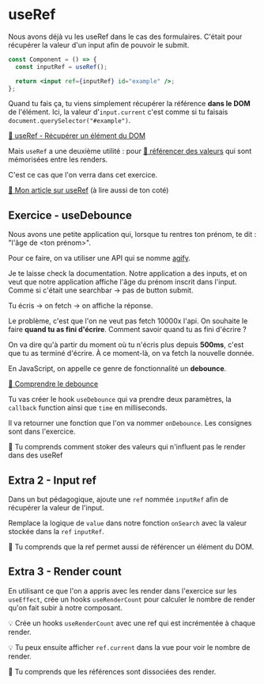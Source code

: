 # useRef

Nous avons déjà vu les useRef dans le cas des formulaires. C'était pour récupérer
la valeur d'un input afin de pouvoir le submit.

```jsx
const Component = () => {
  const inputRef = useRef();

  return <input ref={inputRef} id="example" />;
};
```

Quand tu fais ça, tu viens simplement récupérer la référence **dans le DOM** de l'élément.
Ici, la valeur d'`input.current` c'est comme si tu faisais `document.querySelector("#example")`.

[📖 useRef - Récupérer un élément du DOM](https://react.dev/reference/react/useRef)

Mais `useRef` a une deuxième utilité : pour [📖 référencer des valeurs](https://react.dev/reference/react/useRef#referencing-a-value-with-a-ref)
qui sont mémorisées entre les renders.

C'est ce cas que l'on verra dans cet exercice.

[📖 Mon article sur useRef](https://codelynx.dev/posts/comment-utiliser-useref) (à lire aussi de ton coté)

## Exercice - useDebounce

Nous avons une petite application qui, lorsque tu rentres ton prénom, te dit : "l'âge de <ton prénom>".

Pour ce faire, on va utiliser une API qui se nomme [agify](https://agify.io/).

Je te laisse check la documentation. Notre application a des inputs, et on veut
que notre application affiche l'âge du prénom inscrit dans l'input. Comme si c'était
une searchbar → pas de button submit.

Tu écris → on fetch → on affiche la réponse.

Le problème, c'est que l'on ne veut pas fetch 10000x l'api. On souhaite le faire **quand tu as fini d'écrire**.
Comment savoir quand tu as fini d'écrire ?

On va dire qu'à partir du moment où tu n'écris plus depuis **500ms**, c'est que
tu as terminé d'écrire. À ce moment-là, on va fetch la nouvelle donnée.

En JavaScript, on appelle ce genre de fonctionnalité un **debounce**.

[📖 Comprendre le debounce](https://css-tricks.com/debouncing-throttling-explained-examples/)

Tu vas créer le hook `useDebounce` qui va prendre deux paramètres, la `callback` function
ainsi que `time` en milliseconds.

Il va retourner une fonction que l'on va nommer `onDebounce`. Les consignes sont dans l'exercice.

💌 Tu comprends comment stoker des valeurs qui n'influent pas le render dans des useRef

## Extra 2 - Input ref

Dans un but pédagogique, ajoute une `ref` nommée `inputRef` afin de récupérer
la valeur de l'input.

Remplace la logique de `value` dans notre fonction `onSearch` avec
la valeur stockée dans la `ref` `inputRef`.

💌 Tu comprends que la ref permet aussi de référencer un élément du DOM.

## Extra 3 - Render count

En utilisant ce que l'on a appris avec les render dans l'exercice sur les `useEffect`,
crée un hooks `useRenderCount` pour calculer le nombre de render qu'on fait subir
à notre composant.

💡 Crée un hooks `useRenderCount` avec une ref qui est incrémentée à chaque render.

💡 Tu peux ensuite afficher `ref.current` dans la vue pour voir le nombre de render.

💌 Tu comprends que les références sont dissociées des render.
